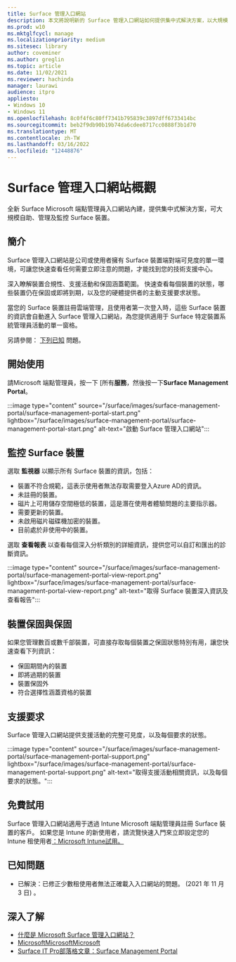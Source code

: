 ```yaml
---
title: Surface 管理入口網站
description: 本文將說明新的 Surface 管理入口網站如何提供集中式解決方案，以大規模自助、管理及監控 Surface 裝置。
ms.prod: w10
ms.mktglfcycl: manage
ms.localizationpriority: medium
ms.sitesec: library
author: coveminer
ms.author: greglin
ms.topic: article
ms.date: 11/02/2021
ms.reviewer: hachinda
manager: laurawi
audience: itpro
appliesto:
- Windows 10
- Windows 11
ms.openlocfilehash: 8c0f4f6c80ff7341b795839c3897dff6733414bc
ms.sourcegitcommit: beb2f9db90b19b74da6cdee8717cc0888f3b1d70
ms.translationtype: MT
ms.contentlocale: zh-TW
ms.lasthandoff: 03/16/2022
ms.locfileid: "12448876"
---
```

# <a name="surface-management-portal-overview"></a>Surface 管理入口網站概觀

全新 Surface Microsoft 端點管理員入口網站內建，提供集中式解決方案，可大規模自助、管理及監控 Surface 裝置。

## <a name="introduction"></a>簡介

Surface 管理入口網站是公司或使用者擁有 Surface 裝置端對端可見度的單一環境，可讓您快速查看任何需要立即注意的問題，才能找到您的技術支援中心。

深入瞭解裝置合規性、支援活動和保固涵蓋範圍。 快速查看每個裝置的狀態，哪些裝置仍在保固或即將到期，以及您的硬體提供者的主動支援要求狀態。

當您的 Surface 裝置註冊雲端管理，且使用者第一次登入時，這些 Surface 裝置的資訊會自動進入 Surface 管理入口網站，為您提供適用于 Surface 特定裝置系統管理員活動的單一窗格。

另請參閱： [下列已知](#known-issues) 問題。 

## <a name="get-started"></a>開始使用

請Microsoft 端點管理員，按一下 [所有**服務**，然後按一下**Surface Management Portal**。

:::image type="content" source="/surface/images/surface-management-portal/surface-management-portal-start.png" lightbox="/surface/images/surface-management-portal/surface-management-portal-start.png" alt-text="啟動 Surface 管理入口網站":::

## <a name="monitor-surface-devices"></a>監控 Surface 裝置

選取 **監視器** 以顯示所有 Surface 裝置的資訊，包括：

- 裝置不符合規範，這表示使用者無法存取需要登入Azure AD的資訊。
- 未註冊的裝置。
- 磁片上可用儲存空間極低的裝置，這是潛在使用者體驗問題的主要指示器。
- 需要更新的裝置。
- 未啟用磁片磁碟機加密的裝置。
- 目前處於非使用中的裝置。

選取 **查看報表** 以查看每個深入分析類別的詳細資訊，提供您可以自訂和匯出的診斷資訊。

:::image type="content" source="/surface/images/surface-management-portal/surface-management-portal-view-report.png" lightbox="/surface/images/surface-management-portal/surface-management-portal-view-report.png" alt-text="取得 Surface 裝置深入資訊及查看報告":::

## <a name="device-warranty-and-coverage"></a>裝置保固與保固

如果您管理數百或數千部裝置，可直接存取每個裝置之保固狀態特別有用，讓您快速查看下列資訊：

- 保固期間內的裝置
- 即將過期的裝置
- 裝置保固外
- 符合選擇性涵蓋資格的裝置

## <a name="support-requests"></a>支援要求

Surface 管理入口網站提供支援活動的完整可見度，以及每個要求的狀態。

:::image type="content" source="/surface/images/surface-management-portal/surface-management-portal-support.png" lightbox="/surface/images/surface-management-portal/surface-management-portal-support.png" alt-text="取得支援活動相關資訊，以及每個要求的狀態。":::

## <a name="try-for-free"></a>免費試用

Surface 管理入口網站適用于透過 Intune Microsoft 端點管理員註冊 Surface 裝置的客戶。 如果您是 Intune 的新使用者，請流覽快速入門來立即設定您的 Intune 租使用者[：Microsoft Intune試用。](/mem/intune/fundamentals/free-trial-sign-up)

## <a name="known-issues"></a>已知問題

- 已解決：已修正少數租使用者無法正確載入入口網站的問題。  (2021 年 11 月 3 日) 。

## <a name="learn-more"></a>深入了解

- [什麼是 Microsoft Surface 管理入口網站？](/mem/intune/fundamentals/surface-management-portal?)
- [MicrosoftMicrosoftMicrosoft](https://youtu.be/_MmutkqNudk)
- [Surface IT Pro部落格文章：Surface Management Portal](https://techcommunity.microsoft.com/t5/surface-it-pro-blog/surface-management-portal/ba-p/1419017)
